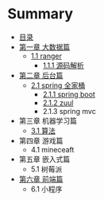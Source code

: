 # Summary

* [目录](README.md)
* [第一章 大数据篇](chapter1.md)
  * [1.1 ranger](chapter1/11-ranger.md)
    * [1.1.1 源码解析](chapter1/111-yuan-ma-jie-xi.md)
* [第二章 后台篇](di-er-zhang-hou-tai-pian.md)
  * [2.1 spring 全家桶](21-spring-quan-jia-tong.md)
    * [2.1.1 spring boot](21-spring-quan-jia-tong/211-spring-boot.md)
    * [2.1.2 zuul](21-spring-quan-jia-tong/212-zuul.md)
    * 2.1.3 spring mvc
* 第三章 机器学习篇
  * [3.1 算法](31-suan-fa.md)
* 第四章 游戏篇
  * 4.1 mineceaft
* 第五章 嵌入式篇
  * 5.1 树莓派
* [第六章 前端篇](di-liu-zhang-qian-duan-pian.md)
  * 6.1 小程序

